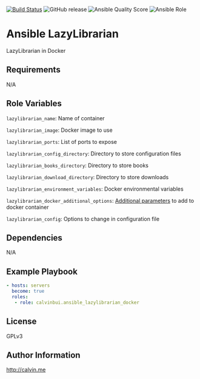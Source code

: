 [![Build Status](https://travis-ci.com/calvinbui/ansible-lazylibrarian-docker.svg?branch=master)](https://travis-ci.com/calvinbui/ansible-lazylibrarian-docker)
![GitHub release](https://img.shields.io/github/release/calvinbui/ansible-lazylibrarian-docker.svg)
![Ansible Quality Score](https://img.shields.io/ansible/quality/42258.svg)
![Ansible Role](https://img.shields.io/ansible/role/d/42258.svg)

# Ansible LazyLibrarian

LazyLibrarian in Docker

##  Requirements

N/A

## Role Variables

`lazylibrarian_name`: Name of container

`lazylibrarian_image`: Docker image to  use

`lazylibrarian_ports`: List of ports to expose

`lazylibrarian_config_directory`: Directory to store configuration files

`lazylibrarian_books_directory`: Directory to store books

`lazylibrarian_download_directory`: Directory to store downloads

`lazylibrarian_environment_variables`: Docker environmental variables

`lazylibrarian_docker_additional_options`: [Additional parameters](https://docs.ansible.com/ansible/latest/modules/docker_container_module.html) to add to docker container

`lazylibrarian_config`: Options to change in configuration file

## Dependencies

N/A

## Example Playbook

```yaml
- hosts: servers
  become: true
  roles:
   - role: calvinbui.ansible_lazylibrarian_docker
```

## License

GPLv3

## Author Information

http://calvin.me
